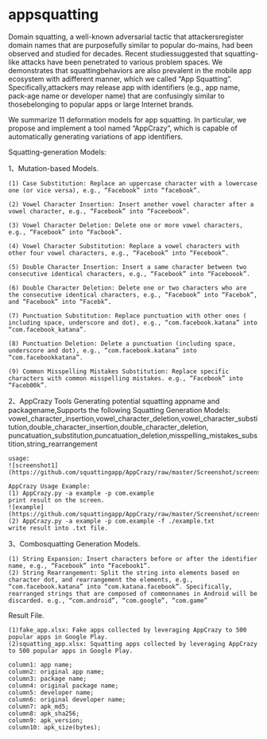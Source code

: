 # appsquatting

Domain squatting, a well-known adversarial tactic that attackersregister domain names that are purposefully similar to popular do-mains, had been observed and studied for decades. Recent studiessuggested that squatting-like attacks have been penetrated to various problem spaces. We demonstrates that squattingbehaviors are also prevalent in the mobile app ecosystem with adifferent manner, which we called “App Squatting”. Specifically,attackers may release app with identifiers (e.g., app name, pack-age name or developer name) that are confusingly similar to thosebelonging to popular apps or large Internet brands. 

We summarize 11 deformation models for app squatting. In particular, we propose and implement a tool named “AppCrazy”, which is capable of automatically generating variations of app identifiers.

Squatting-generation Models:

1、Mutation-based Models. 

    (1) Case Substitution: Replace an uppercase character with a lowercase one (or vice versa), e.g., “Facebook” into “facebook”.

    (2) Vowel Character Insertion: Insert another vowel character after a vowel character, e.g., “Facebook” into “Faceebook”.

    (3) Vowel Character Deletion: Delete one or more vowel characters, e.g., “Facebook” into “Facbook”.

    (4) Vowel Character Substitution: Replace a vowel characters with other four vowel characters, e.g., “Facebook” into “Fecebook”.

    (5) Double Character Insertion: Insert a same character between two consecutive identical characters, e.g., “Facebook” into “Faceboook”.

    (6) Double Character Deletion: Delete one or two characters who are the consecutive identical characters, e.g., “Facebook” into “Facebok”, and “Facebook” into “Facebk”.

    (7) Punctuation Substitution: Replace punctuation with other ones ( including space, underscore and dot), e.g., “com.facebook.katana” into “com.facebook_katana”.

    (8) Punctuation Deletion: Delete a punctuation (including space, underscore and dot), e.g., “com.facebook.katana” into “com.facebookkatana”.

    (9) Common Misspelling Mistakes Substitution: Replace specific characters with common misspelling mistakes. e.g., “Facebook” into “Faceb00k”.

2、AppCrazy Tools
	Generating potential squatting appname and packagename,Supports the following Squatting Generation Models:
    vowel_character_insertion,vowel_character_deletion,vowel_character_substitution,double_character_insertion,double_character_deletion,
    puncatuation_substitution,puncatuation_deletion,misspelling_mistakes_substition,string_rearrangement
	
	usage:
	![screenshot1](https://github.com/squattingapp/AppCrazy/raw/master/Screenshot/screenshot1.jpg)
	
	AppCrazy Usage Example:
	(1) AppCrazy.py -a example -p com.example
	print result on the screen.
	![example](https://github.com/squattingapp/AppCrazy/raw/master/Screenshot/screenshot2.jpg)
	(2) AppCrazy.py -a example -p com.example -f ./example.txt
	write result into .txt file.

3、Combosquatting Generation Models. 

    (1) String Expansion: Insert characters before or after the identifier name, e.g., “Facebook” into “Facebook1”.
    (2) String Rearrangement: Split the string into elements based on character dot, and rearrangement the elements, e.g., “com.facebook.katana” into “com.katana.facebook”. Specifically, rearranged strings that are composed of commonnames in Android will be discarded. e.g., “com.android”, “com.google”, “com.game”


Result File.

    (1)fake_app.xlsx: Fake apps collected by leveraging AppCrazy to 500 popular apps in Google Play.
    (2)squatting_app.xlsx: Squatting apps collected by leveraging AppCrazy to 500 popular apps in Google Play.
    
    column1: app name;
    column2: original app name;
    column3: package name;
    column4: original package name;
    column5: developer name;
    column6: original developer name;
    column7: apk_md5;
    column8: apk_sha256;
    column9: apk_version;
    column10: apk_size(bytes);
    
